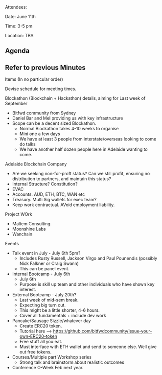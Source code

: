 Attendees: 

Date: June 11th

Time: 3-5 pm

Location: TBA

Agenda
-----------------------------------------------------------------------------------------------------------------
Refer to previous Minutes
-----------------------------------------------------------------------------------------------------------------
Items (In no particular order)

Devise schedule for meeting times. 

Blockathon (Blockchain + Hackathon) details, aiming for Last week of September
  - Bitfwd community from Sydney
  - Daniel Bar and Mel providing us with key infrastructure
  - Scope can be a decent sized Blockathon.
    - Normal Blockathon takes 4-10 weeks to organise
    - Mini one a few days
    - We have at least 3 people from interstate/overseas looking to come do talks
    - We have another half dozen people here in Adelaide wanting to come.
    
 Adelaide Blockchain Company
  - Are we seeking non-for-proft status? Can we still profit, ensuring no distribution to partners, and maintain this status?
  - Internal Structure? Constitution?
  - EVAC
  - Accounts. AUD, ETH, BTC, WAN etc
  - Treasury. Multi Sig wallets for exec team?
  - Keep work contractual. AVoid employment liability.
  
Project WOrk
  - Maltem Consulting
  - Moonshine Labs
  - Wanchain
  
Events
  - Talk event in July - July 6th 5pm?
    - Includes Rusty Russell, Jackson Virgo and Paul Pounendis (possibly Nick Falkner or Craig Swann)
    - This can be panel event.
  - Internal Bootcamp - July 6th
    - July 6th
    - Purpose is skill up team and other individuals who have shown key interest.
  - External Bootcamp - July 20th?
    - Last week of mid-sem break.
    - Expecting big turn out.
    - This might be a little shorter, 4-6 hours.
    - Cover all fundamentals + include dev work
  - Pancake/Sausage Sizzle/whatever day
    - Create ERC20 token. 
    - Tutorial here --> https://github.com/bitfwdcommunity/Issue-your-own-ERC20-token
    - Free stuff all you eat.
    - Must interface with ETH wallet and send to someone else. Well give out free tokens.
  - Courses/Multiple part Workshop series
    - Strong talk and brainstorm about realistic outcomes
  - Conference O-Week Feb next year.
    

